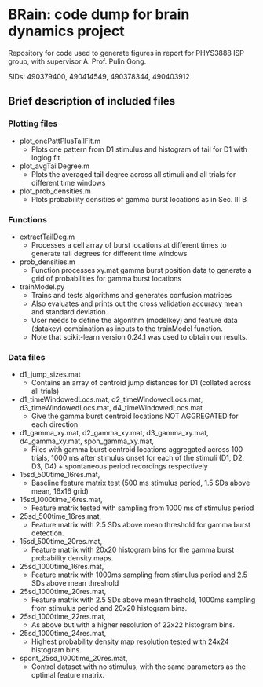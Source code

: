 # BRain: code dump for brain dynamics project

Repository for code used to generate figures in report for PHYS3888 ISP group, with supervisor A. Prof. Pulin Gong.

SIDs: 490379400, 490414549, 490378344, 490403912

## Brief description of included files

### Plotting files
* plot_onePattPlusTailFit.m
  * Plots one pattern from D1 stimulus and histogram of tail for D1 with loglog fit
* plot_avgTailDegree.m
  * Plots the averaged tail degree across all stimuli and all trials for different time windows
* plot_prob_densities.m
  * Plots probability densities of gamma burst locations as in Sec. III B

### Functions
* extractTailDeg.m
  * Processes a cell array of burst locations at different times to generate tail degrees for different time windows
* prob_densities.m
  * Function processes xy.mat gamma burst position data to generate a grid of probabilities for gamma burst locations
* trainModel.py
  * Trains and tests algorithms and generates confusion matrices
  * Also evaluates and prints out the cross validation accuracy mean and standard deviation.
  * User needs to define the algorithm (modelkey) and feature data (datakey) combination as inputs to the trainModel function.
  * Note that scikit-learn version 0.24.1 was used to obtain our results.

### Data files
* d1_jump_sizes.mat
  * Contains an array of centroid jump distances for D1 (collated across all trials)
* d1_timeWindowedLocs.mat, d2_timeWindowedLocs.mat, d3_timeWindowedLocs.mat, d4_timeWindowedLocs.mat
  * Give the gamma burst centroid locations NOT AGGREGATED for each direction
* d1_gamma_xy.mat, d2_gamma_xy.mat, d3_gamma_xy.mat, d4_gamma_xy.mat, spon_gamma_xy.mat,
  * Files with gamma burst centroid locations aggregated across 100 trials, 1000 ms after stimulus onset for each of the stimuli (D1, D2, D3, D4) + spontaneous period recordings respectively
* 15sd_500time_16res.mat,
  * Baseline feature matrix test (500 ms stimulus period, 1.5 SDs above mean, 16x16 grid)
* 15sd_1000time_16res.mat,   
  * Feature matrix tested with sampling from 1000 ms of stimulus period
* 25sd_500time_16res.mat,
  * Feature matrix with 2.5 SDs above mean threshold for gamma burst detection.
* 15sd_500time_20res.mat,
  * Feature matrix with 20x20 histogram bins for the gamma burst probability density maps.
* 25sd_1000time_16res.mat,
  * Feature matrix with 1000ms sampling from stimulus period and 2.5 SDs above mean threshold
* 25sd_1000time_20res.mat,
  * Feature matrix with 2.5 SDs above mean threshold, 1000ms sampling from stimulus period and 20x20 histogram bins.
* 25sd_1000time_22res.mat,
  * As above but with a higher resolution of 22x22 histogram bins.
* 25sd_1000time_24res.mat,
  * Highest probability density map resolution tested with 24x24 histogram bins.
* spont_25sd_1000time_20res.mat,
  * Control dataset with no stimulus, with the same parameters as the optimal feature matrix.
